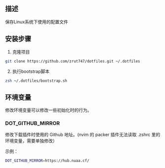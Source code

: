 ## 描述

保存Linux系统下使用的配置文件

## 安装步骤

1. 克隆项目

```bash
git clone https://github.com/zrut747/dotfiles.git ~/.dotfiles
```

2. 执行bootstrap脚本

```bash
zsh ~/.dotfiles/bootstrap.sh
```

## 环境变量

修改环境变量可以修改一些初始化时的行为。

### DOT_GITHUB_MIRROR

修改下载插件时使用的 Github 地址。(nvim 的 packer 插件无法读取 .zshrc 里的环境变量，需要单独修改）

示例：

```bash
DOT_GITHUB_MIRROR=https://hub.nuaa.cf/
```